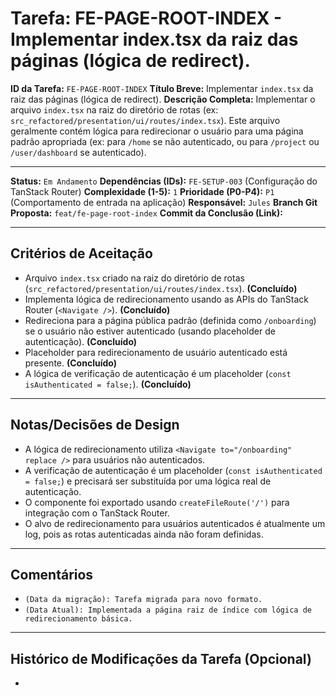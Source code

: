 # Tarefa: FE-PAGE-ROOT-INDEX - Implementar index.tsx da raiz das páginas (lógica de redirect).

**ID da Tarefa:** `FE-PAGE-ROOT-INDEX`
**Título Breve:** Implementar `index.tsx` da raiz das páginas (lógica de redirect).
**Descrição Completa:**
Implementar o arquivo `index.tsx` na raiz do diretório de rotas (ex: `src_refactored/presentation/ui/routes/index.tsx`). Este arquivo geralmente contém lógica para redirecionar o usuário para uma página padrão apropriada (ex: para `/home` se não autenticado, ou para `/project` ou `/user/dashboard` se autenticado).

---

**Status:** `Em Andamento`
**Dependências (IDs):** `FE-SETUP-003` (Configuração do TanStack Router)
**Complexidade (1-5):** `1`
**Prioridade (P0-P4):** `P1` (Comportamento de entrada na aplicação)
**Responsável:** `Jules`
**Branch Git Proposta:** `feat/fe-page-root-index`
**Commit da Conclusão (Link):**

---

## Critérios de Aceitação
- Arquivo `index.tsx` criado na raiz do diretório de rotas (`src_refactored/presentation/ui/routes/index.tsx`). **(Concluído)**
- Implementa lógica de redirecionamento usando as APIs do TanStack Router (`<Navigate />`). **(Concluído)**
- Redireciona para a página pública padrão (definida como `/onboarding`) se o usuário não estiver autenticado (usando placeholder de autenticação). **(Concluído)**
- Placeholder para redirecionamento de usuário autenticado está presente. **(Concluído)**
- A lógica de verificação de autenticação é um placeholder (`const isAuthenticated = false;`). **(Concluído)**

---

## Notas/Decisões de Design
- A lógica de redirecionamento utiliza `<Navigate to="/onboarding" replace />` para usuários não autenticados.
- A verificação de autenticação é um placeholder (`const isAuthenticated = false;`) e precisará ser substituída por uma lógica real de autenticação.
- O componente foi exportado usando `createFileRoute('/')` para integração com o TanStack Router.
- O alvo de redirecionamento para usuários autenticados é atualmente um log, pois as rotas autenticadas ainda não foram definidas.

---

## Comentários
- `(Data da migração): Tarefa migrada para novo formato.`
- `(Data Atual): Implementada a página raiz de índice com lógica de redirecionamento básica.`

---

## Histórico de Modificações da Tarefa (Opcional)
-
